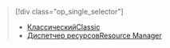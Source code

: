 > [!div class="op_single_selector"]
> * [<span data-ttu-id="5200d-101">Классический</span><span class="sxs-lookup"><span data-stu-id="5200d-101">Classic</span></span>](../articles/storage/storage-cannot-delete-storage-account-container-vhd.md)
> * [<span data-ttu-id="5200d-102">Диспетчер ресурсов</span><span class="sxs-lookup"><span data-stu-id="5200d-102">Resource Manager</span></span>](../articles/storage/storage-resource-manager-cannot-delete-storage-account-container-vhd.md)
> 
> 

